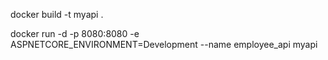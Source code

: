 docker build -t myapi .

docker run -d -p 8080:8080 -e ASPNETCORE_ENVIRONMENT=Development --name employee_api myapi

